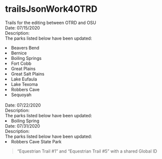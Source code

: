 # trailsJsonWork4OTRD
Trails for the editing between OTRD and OSU<br>
Date: 07/15/2020<br>
Description:<br>
  The parks listed below have been updated:
     <li>Beavers Bend</li>
    <li>Bernice</li>
    <li>Boiling Springs</li>
    <li>Fort Cobb</li>
    <li>Great Plains</li>
    <li>Great Salt Plains</li>
    <li>Lake Eufaula</li>
    <li>Lake Texoma</li>
    <li>Robbers Cave</li>
    <li>Sequoyah</li><br>
Date: 07/22/2020<br>
Description:<br>
  The parks listed below have been updated:
     <li>Boiling Spring</li>
Date: 07/31/2020<br>
Description:<br>
  The parks listed below have been updated:
     <li>Robbers Cave State Park</li>
     <blockquote>“Equestrian Trail #1” and “Equestrian Trail #5” with a shared Global ID </blockquote>
